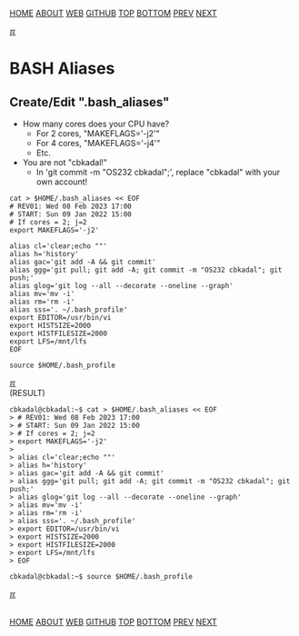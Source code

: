 ---
---

[HOME](index.md)
[ABOUT](README.md)
[WEB](https://osp4diss.vlsm.org/)
[GITHUB](https://github.com/os2xx/osp4diss)
[TOP](#)
[BOTTOM](#endofpage)
[PREV](osp-107.md)
[NEXT](osp-109.md)

[&#x213C;](#endofpage)<br id="idx00">
# BASH Aliases

## Create/Edit  "**.bash_aliases**"
* How many cores does your CPU have?
  * For 2 cores, "MAKEFLAGS='-j2'"
  * For 4 cores, "MAKEFLAGS='-j4'"
  * Etc.
* You are not "cbkadal!" 
  * In 'git commit -m "OS232 cbkadal";', replace "cbkadal" with your own account!

```
cat > $HOME/.bash_aliases << EOF
# REV01: Wed 08 Feb 2023 17:00
# START: Sun 09 Jan 2022 15:00
# If cores = 2; j=2
export MAKEFLAGS='-j2'

alias cl='clear;echo ""'
alias h='history'  
alias gac='git add -A && git commit'
alias ggg='git pull; git add -A; git commit -m "OS232 cbkadal"; git push;'
alias glog='git log --all --decorate --oneline --graph'
alias mv='mv -i'  
alias rm='rm -i'  
alias sss='. ~/.bash_profile'
export EDITOR=/usr/bin/vi
export HISTSIZE=2000
export HISTFILESIZE=2000
export LFS=/mnt/lfs
EOF

source $HOME/.bash_profile

```

[&#x213C;](#)<br id="idx01">
(RESULT)
```
cbkadal@cbkadal:~$ cat > $HOME/.bash_aliases << EOF
> # REV01: Wed 08 Feb 2023 17:00
> # START: Sun 09 Jan 2022 15:00
> # If cores = 2; j=2
> export MAKEFLAGS='-j2'
> 
> alias cl='clear;echo ""'
> alias h='history'  
> alias gac='git add -A && git commit'
> alias ggg='git pull; git add -A; git commit -m "OS232 cbkadal"; git push;'
> alias glog='git log --all --decorate --oneline --graph'
> alias mv='mv -i'  
> alias rm='rm -i'  
> alias sss='. ~/.bash_profile'
> export EDITOR=/usr/bin/vi
> export HISTSIZE=2000
> export HISTFILESIZE=2000
> export LFS=/mnt/lfs
> EOF

cbkadal@cbkadal:~$ source $HOME/.bash_profile

```

[&#x213C;](#)<br id="endofpage"><br>

[HOME](index.md)
[ABOUT](README.md)
[WEB](https://osp4diss.vlsm.org/)
[GITHUB](https://github.com/os2xx/osp4diss)
[TOP](#)
[BOTTOM](#endofpage)
[PREV](osp-107.md)
[NEXT](osp-109.md)
<br>

